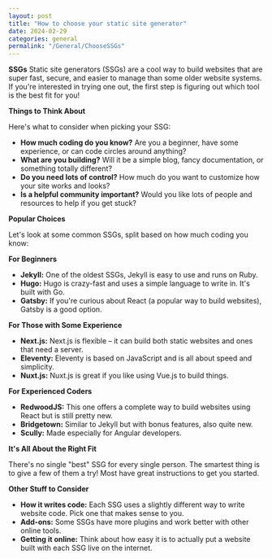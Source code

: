 ```yaml
---
layout: post
title: "How to choose your static site generator"
date: 2024-02-29
categories: general
permalink: "/General/ChooseSSGs"
---
```


**SSGs**
Static site generators (SSGs) are a cool way to build websites that are super fast, secure, and easier to manage than some older website systems. If you're interested in trying one out, the first step is figuring out which tool is the best fit for you!

**Things to Think About**

Here's what to consider when picking your SSG:

* **How much coding do you know?** Are you a beginner, have some experience, or can code circles around anything?
* **What are you building?** Will it be a simple blog, fancy documentation, or something totally different?
* **Do you need lots of control?** How much do you want to customize how your site works and looks?
* **Is a helpful community important?**  Would you like lots of people and resources to help if you get stuck?

**Popular Choices**

Let's look at some common SSGs, split based on how much coding you know:

**For Beginners**

* **Jekyll:** One of the oldest SSGs, Jekyll is easy to use and runs on Ruby.
* **Hugo:** Hugo is crazy-fast and uses a simple language to write in. It's built with Go.
* **Gatsby:**  If you're curious about React (a popular way to build websites), Gatsby is a good option.

**For Those with Some Experience**

* **Next.js:** Next.js is flexible – it can build both static websites and ones that need a server.
* **Eleventy:**  Eleventy is based on JavaScript and is all about speed and simplicity.
* **Nuxt.js:**  Nuxt.js is great if you like using Vue.js to build things.

**For Experienced Coders**

* **RedwoodJS:** This one offers a complete way to build websites using React but is still pretty new.
* **Bridgetown:**  Similar to Jekyll but with bonus features, also quite new.
* **Scully:** Made especially for Angular developers.

**It's All About the Right Fit**

There's no single "best" SSG for every single person. The smartest thing is to give a few of them a try! Most have great instructions to get you started.

**Other Stuff to Consider**

* **How it writes code:** Each SSG uses a slightly different way to write website code. Pick one that makes sense to you.
* **Add-ons:** Some SSGs have more plugins and work better with other online tools.
* **Getting it online:** Think about how easy it is to actually put a website built with each SSG live on the internet.
